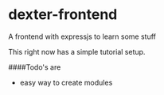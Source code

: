 dexter-frontend
===============

A frontend with expressjs to learn some stuff

This right now has a simple tutorial setup.

####Todo's are
* easy way to create modules

